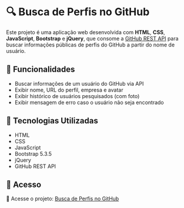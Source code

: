 # 🔍 Busca de Perfis no GitHub

Este projeto é uma aplicação web desenvolvida com **HTML**, **CSS**, **JavaScript**, **Bootstrap** e **jQuery**, que consome a [GitHub REST API](https://docs.github.com/pt/rest/users/users) para buscar informações públicas de perfis do GitHub a partir do nome de usuário.

## 🚀 Funcionalidades

-  Buscar informações de um usuário do GitHub via API
-  Exibir nome, URL do perfil, empresa e avatar
-  Exibir histórico de usuários pesquisados (com foto)
-  Exibir mensagem de erro caso o usuário não seja encontrado

## 🧪 Tecnologias Utilizadas

- HTML
- CSS
- JavaScript
- Bootstrap 5.3.5
- jQuery
- GitHub REST API

## 📎 Acesso
🚀 Acesse o projeto: [Busca de Perfis no GitHub](https://vinist021.github.io/Busca_GitHub/) 


